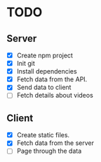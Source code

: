 # TODO

## Server

- [x] Create npm project
- [x] Init git
- [x] Install dependencies
- [x] Fetch data from the API.
- [x] Send data to client
- [ ] Fetch details about videos

## Client

- [x] Create static files.
- [x] Fetch data from the server
- [ ] Page through the data
